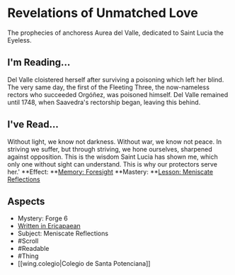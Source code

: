 # Revelations of Unmatched Love
The prophecies of anchoress Aurea del Valle, dedicated to Saint Lucia the Eyeless.
## I'm Reading...
Del Valle cloistered herself after surviving a poisoning which left her blind. The very same day, the first of the Fleeting Three, the now-nameless rectors who succeeded Orgóñez, was poisoned himself. Del Valle remained until 1748, when Saavedra's rectorship began, leaving this behind.
## I've Read...
Without light, we know not darkness. Without war, we know not peace. In striving we suffer, but through striving, we hone ourselves, sharpened against opposition. This is the wisdom Saint Lucia has shown me, which only one without sight can understand. This is why our protectors serve her.'
**Effect: **[Memory: Foresight](https://uadaf.theevilroot.xyz/rowenarium/element/mem.foresight)
**Mastery: **[Lesson: Meniscate Reflections](https://uadaf.theevilroot.xyz/rowenarium/element/x.meniscatereflections)
## Aspects
- Mystery: Forge 6
- [Written in Ericapaean](https://uadaf.theevilroot.xyz/rowenarium/element/w.ericapaean)
- Subject: Meniscate Reflections
- #Scroll
- #Readable
- #Thing
- [[wing.colegio|Colegio de Santa Potenciana]]